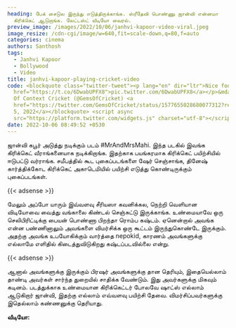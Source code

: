 ```yaml
---
heading: பேக் சைடுல இருந்து எடுத்திருக்காங்க. ஸ்ரீதேவி பொண்ணு ஜான்வி என்னமா
  கிரிக்கெட் ஆடுறாங்க. லேட்டஸ்ட் வீடியோ வைரல்.
preview_image: /images/2022/10/06/janhvi-kapoor-video-viral.jpeg
image_resize: /cdn-cgi/image/w=640,fit=scale-down,q=80,f=auto
categories: cinema
authors: Santhosh
tags:
  - Janhvi Kapoor
  - Bollywood
  - Video
title: janhvi-kapoor-playing-cricket-video
code: <blockquote class="twitter-tweet"><p lang="en" dir="ltr">Nice footwork <a
  href="https://t.co/6DwabUPFX8">pic.twitter.com/6DwabUPFX8</a></p>&mdash; Out
  Of Context Cricket (@GemsOfCricket) <a
  href="https://twitter.com/GemsOfCricket/status/1577655028680077312?ref_src=twsrc%5Etfw">October
  5, 2022</a></blockquote> <script async
  src="https://platform.twitter.com/widgets.js" charset="utf-8"></script>
date: 2022-10-06 08:49:52 +0530
---
```



ஜான்வி கபூர் அடுத்து நடிக்கும் படம் #MrAndMrsMahi. இந்த படகில் இவங்க கிரிக்கெட் வீராங்கனையாக நடிக்கிறாங்க. இதற்காக பயங்கரமாக கிரிக்கெட் பயிற்சியில் ஈடுபட்டு வர்ராங்க. சமீபத்தில் கூட புகைப்படங்களை ஷேர் செஞ்சாங்க, தினேஷ் கார்த்திக்கோட கிரிக்கெட் அகாடெமியில் பயிற்சி எடுத்து கொண்டிருக்கும் புகைப்படங்கள்.

{{< adsense >}}

மேலும் அப்போ யாரும் இவ்வளவு சீரியஸா கவனிக்கல, நெற்றி வெளியான விடியோவை வைத்து வங்காலை கிண்டல் செஞ்சுட்டு இருக்காங்க. உண்மையாவே ஒரு செலிபிரிட்டிக்கு பையன் பொண்ணா பிறந்தா ரொம்ப கஷ்டம். ஏனென்றால் அவங்க என்ன பண்ணினாலும் அவங்களை விமர்சிக்க ஒரு கூட்டம் இருந்துகொண்டே இருக்கும். அதற்கு அவங்க உபயோகிக்கும் வார்த்தை nepokid, காரணம் அவங்களுக்கு எல்லாமே எளிதில் கிடைத்துவிடுகிறது கஷ்டப்படவில்லை என்று.

{{< adsense >}}

ஆனால் அவங்களுக்கு இருக்கும் பிரஷர் அவங்களுக்கு தான தெரியும், இதையெல்லாம் தாண்டி அவர்கள் சார்ந்த துறையில் சாதிக்க வேண்டும். இது அவர்களுக்கு மிகவும் கடினம். படத்துக்காக உண்மையான கிரிக்கெட்டர் போலவே ஷாட்ஸ் எல்லாம் ஆடுகிறார் ஜான்வி, இதற்கு எல்லாம் எவ்வளவு பயிற்சி தேவை. விமர்சிப்பவர்களுக்கு இதெல்லாம் கண்ணனுக்கு தெரியாது. 

**வீடியோ:**